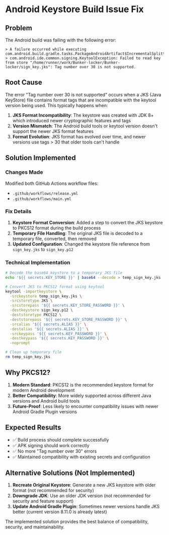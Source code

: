 # Android Keystore Build Issue Fix

## Problem
The Android build was failing with the following error:
```
> A failure occurred while executing com.android.build.gradle.tasks.PackageAndroidArtifact$IncrementalSplitterRunnable.
> com.android.ide.common.signing.KeytoolException: Failed to read key from store "/home/runner/work/Bunker-locker/Bunker-locker/sign_key.jks": Tag number over 30 is not supported.
```

## Root Cause
The error "Tag number over 30 is not supported" occurs when a JKS (Java KeyStore) file contains format tags that are incompatible with the keytool version being used. This typically happens when:

1. **JKS Format Incompatibility**: The keystore was created with JDK 8+ which introduced newer cryptographic features and tags
2. **Version Mismatch**: The Android build tools or keytool version doesn't support the newer JKS format features
3. **Format Evolution**: JKS format has evolved over time, and newer versions use tags > 30 that older tools can't handle

## Solution Implemented

### Changes Made
Modified both GitHub Actions workflow files:
- `.github/workflows/release.yml`
- `.github/workflows/main.yml`

### Fix Details
1. **Keystore Format Conversion**: Added a step to convert the JKS keystore to PKCS12 format during the build process
2. **Temporary File Handling**: The original JKS file is decoded to a temporary file, converted, then removed
3. **Updated Configuration**: Changed the keystore file reference from `sign_key.jks` to `sign_key.p12`

### Technical Implementation
```bash
# Decode the base64 keystore to a temporary JKS file
echo '${{ secrets.KEY_STORE }}' | base64 --decode > temp_sign_key.jks

# Convert JKS to PKCS12 format using keytool
keytool -importkeystore \
  -srckeystore temp_sign_key.jks \
  -srcstoretype JKS \
  -srcstorepass '${{ secrets.KEY_STORE_PASSWORD }}' \
  -destkeystore sign_key.p12 \
  -deststoretype PKCS12 \
  -deststorepass '${{ secrets.KEY_STORE_PASSWORD }}' \
  -srcalias '${{ secrets.ALIAS }}' \
  -destalias '${{ secrets.ALIAS }}' \
  -srckeypass '${{ secrets.KEY_PASSWORD }}' \
  -destkeypass '${{ secrets.KEY_PASSWORD }}' \
  -noprompt

# Clean up temporary file
rm temp_sign_key.jks
```

## Why PKCS12?
1. **Modern Standard**: PKCS12 is the recommended keystore format for modern Android development
2. **Better Compatibility**: More widely supported across different Java versions and Android build tools
3. **Future-Proof**: Less likely to encounter compatibility issues with newer Android Gradle Plugin versions

## Expected Results
- ✅ Build process should complete successfully
- ✅ APK signing should work correctly
- ✅ No more "Tag number over 30" errors
- ✅ Maintained compatibility with existing secrets and configuration

## Alternative Solutions (Not Implemented)
1. **Recreate Original Keystore**: Generate a new JKS keystore with older format (not recommended for security)
2. **Downgrade JDK**: Use an older JDK version (not recommended for security and feature support)
3. **Update Android Gradle Plugin**: Sometimes newer versions handle JKS better (current version 8.11.0 is already latest)

The implemented solution provides the best balance of compatibility, security, and maintainability.